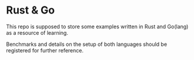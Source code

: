 # Rust & Go

This repo is supposed to store some examples written in Rust and Go(lang) as a resource of learning.

Benchmarks and details on the setup of both languages should be registered for further reference.

